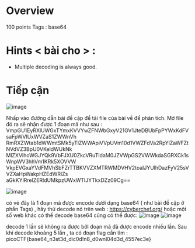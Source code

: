 # Overview #
100 points
Tags : base64 

# Hints < bài cho > : #
* Multiple decoding is always good.

# Tiếp cận #
![image](https://user-images.githubusercontent.com/126185640/229762457-d6ac1289-b5aa-4c51-97db-b18c10eb909e.png)

Nhấp vào đường dẫn bài đề cập để tải file của bài về để phân tích.
Mở file đó ra sẽ nhận được 1 đoạn mã như sau :
VmpGU1EyRXlUWGxTYmxKVVYwZFNWbGxyV21GV1JteDBUbFpPYWxKdFVsaFpWVlUxWVZaS1ZWWnVh
RmRXZWtab1dWWmtSMk5yTlZWWApiVVpUVm10d1VWZFdVa2RpYlZaWFZtNVdVZ3BpU0VKeldWUkNk
MlZXVlhoWGJYQk9VbFJXU0ZkcVRuTldaM0JZVWpGS2VWWkdaSGRXCk1sWnpWV3hhVm1KRk5XOVVW
VkpEVGxaYVdFMVhSbFZrTTBKVVZXMTRWMDVHV2toalJYUlhDazFyV25sVVZXaHpWakpHZEdWRlZs
aGkKYlRrelZERldUMkpzUWxWTlJYTkxDZz09Cg==

![image](https://user-images.githubusercontent.com/126185640/229762825-5bff307d-a573-405f-9297-19450450ca1e.png)



có vẻ đây là 1 đoạn mã được encode dưới dạng base64 ( như bài đề cập ở phần Tags) , hãy thử decode nó trên web : https://cyberchef.org/
hoặc một số web khác có thể decode base64 cũng có thể được:
![image](https://user-images.githubusercontent.com/126185640/229763735-d1f73d97-a659-4714-a5c4-ebd543022a45.png)
![image](https://user-images.githubusercontent.com/126185640/229764139-609ce3b4-a988-44b2-826f-18cc5155b27f.png)

decode 1 lần sẽ không ra được bởi đoạn mã đã được encode nhiều lần.
Sau khi decode khoảng 5 lần , ta có đoạn flag cần tìm : picoCTF{base64_n3st3d_dic0d!n8_d0wnl04d3d_4557ec3e}
